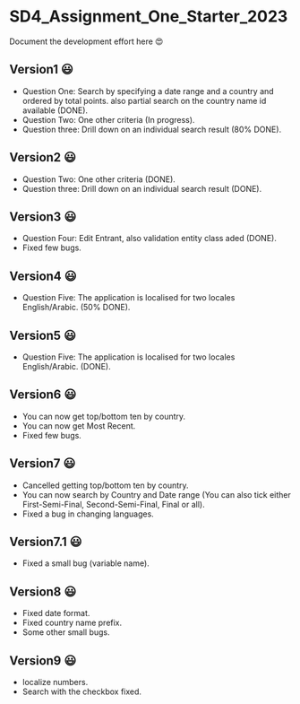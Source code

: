 # SD4_Assignment_One_Starter_2023

Document the development effort here :heart_eyes:

## Version1 :smiley:
- Question One: Search by specifying a date range and a country and ordered by total points. also partial search on the country name id available (DONE).
- Question Two: One other criteria  (In progress).
- Question three: Drill down on an individual search result (80% DONE).

## Version2 :smiley:
- Question Two: One other criteria  (DONE).
- Question three: Drill down on an individual search result (DONE).

## Version3 :smiley:
- Question Four: Edit Entrant, also validation entity class aded (DONE).
- Fixed few bugs.

## Version4 :smiley:
- Question Five: The application is localised for two locales English/Arabic. (50% DONE).

## Version5 :smiley:
- Question Five: The application is localised for two locales English/Arabic. (DONE).

## Version6 :smiley:
- You can now get top/bottom ten by country.
- You can now get Most Recent.
- Fixed few bugs.

## Version7 :smiley:
- Cancelled getting top/bottom ten by country.
- You can now search by Country and Date range (You can also tick either First-Semi-Final, Second-Semi-Final, Final or all).
- Fixed a bug in changing languages.

## Version7.1 :smiley:
- Fixed a small bug (variable name).

## Version8 :smiley:
- Fixed date format.
- Fixed country name prefix.
- Some other small bugs.

## Version9 :smiley:
- localize numbers.
- Search with the checkbox fixed.
